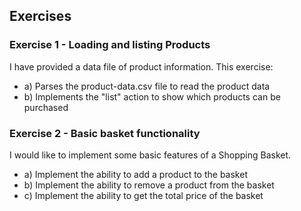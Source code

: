 ## Exercises

### Exercise 1 - Loading and listing Products
I have provided a data file of product information. This exercise:

* a) Parses the product-data.csv file to read the product data
* b) Implements the "list" action to show which products can be purchased

### Exercise 2 - Basic basket functionality
I would like to implement some basic features of a Shopping Basket.

* a) Implement the ability to add a product to the basket
* b) Implement the ability to remove a product from the basket
* c) Implement the ability to get the total price of the basket
